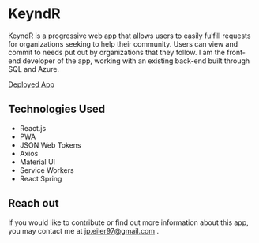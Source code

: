 # KeyndR

KeyndR is a progressive web app that allows users to easily fulfill requests for organizations seeking to help their community. Users can view and commit to needs put out by organizations that they follow. I am the front-end developer of the app, working with an existing back-end built through SQL and Azure. 

[Deployed App](https://jpeiler97.github.io/keyndr-app/)

## Technologies Used
- React.js
- PWA
- JSON Web Tokens
- Axios
- Material UI
- Service Workers
- React Spring

## Reach out

If you would like to contribute or find out more information about this app, you may contact me at jp.eiler97@gmail.com . 
